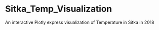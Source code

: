 # Sitka_Temp_Visualization
An interactive Plotly express visualization of Temperature in Sitka in 2018

